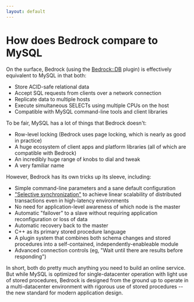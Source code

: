 ```yaml
---
layout: default
---
```

# How does Bedrock compare to MySQL
On the surface, Bedrock (using the [Bedrock::DB](http://bedrockdb.com/db.html) plugin) is effectively equivalent to MySQL in that both:

* Store ACID-safe relational data
* Accept SQL requests from clients over a network connection
* Replicate data to multiple hosts
* Execute simultaneous SELECTs using multiple CPUs on the host
* Compatible with MySQL command-line tools and client libraries

To be fair, MySQL has a lot of things that Bedrock doesn't:

* Row-level locking (Bedrock uses page locking, which is nearly as good in practice)
* A huge ecosystem of client apps and platform libraries (all of which are compatible with Bedrock)
* An incredibly huge range of knobs to dial and tweak
* A very familiar name

However, Bedrock has its own tricks up its sleeve, including:

* Simple command-line parameters and a sane default configuration
* ["Selective synchronization"](http://bedrockdb.com/synchronization.html) to achieve linear scalability of distributed transactions even in high-latency environments 
* No need for application-level awareness of which node is the master
* Automatic "failover" to a slave without requiring application reconfiguration or loss of data
* Automatic recovery back to the master
* C++ as its primary stored procedure language
* A plugin system that combines both schema changes and stored procedures into a self-contained, independently-enableable module
* Advanced connection controls (eg, "Wait until there are results before responding")

In short, both do pretty much anything you need to build an online service.  But while MySQL is optimized for single-datacenter operation with light use of stored procedures, Bedrock is designed from the ground up to operate in a multi-datacenter environment with rigorous use of stored procedures -- the new standard for modern application design.
